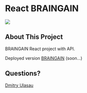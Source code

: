 # React BRAINGAIN

<img src="https://media2.giphy.com/media/WoWm8YzFQJg5i/giphy.gif">

## About This Project

BRAINGAIN React project with API.

Deployed version [BRAINGAIN](#) (soon...)

## Questions?

[Dmitry Ulasau](mailto:dmitrushok@gmail.com)
